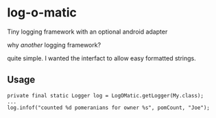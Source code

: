 log-o-matic
===========

Tiny logging framework with an optional android adapter

why _another_ logging framework?

quite simple. I wanted the interfact to allow easy formatted strings.

Usage
-----

    private final static Logger log = LogOMatic.getLogger(My.class);
    ...
    log.infof("counted %d pomeranians for owner %s", pomCount, "Joe");
